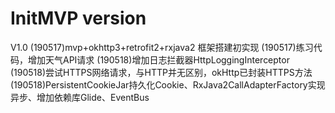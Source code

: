 # InitMVP version
V1.0
(190517)mvp+okhttp3+retrofit2+rxjava2 框架搭建初实现
(190517)练习代码，增加天气API请求
(190518)增加日志拦截器HttpLoggingInterceptor
(190518)尝试HTTPS网络请求，与HTTP并无区别，okHttp已封装HTTPS方法
(190518)PersistentCookieJar持久化Cookie、RxJava2CallAdapterFactory实现异步、增加依赖库Glide、EventBus



